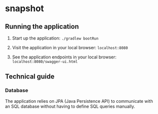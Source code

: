 # snapshot

## Running the application

1. Start up the application: ``./gradlew bootRun``

2. Visit the application in your local browser: ```localhost:8080```

3. See the application endpoints in your local browser: ```localhost:8080/swagger-ui.html```

## Technical guide

### Database

The application relies on JPA (Java Persistence API) to communicate with an SQL database without having to define SQL queries manually.

